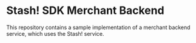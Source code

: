 # Stash! SDK Merchant Backend

This repository contains a sample implementation of a merchant backend service, which uses the Stash! service.
